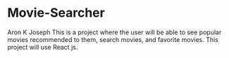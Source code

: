# Movie-Searcher

Aron K Joseph
This is a project where the user will be able to see popular movies recommended to them, search movies, and favorite movies.
This project will use React js.

